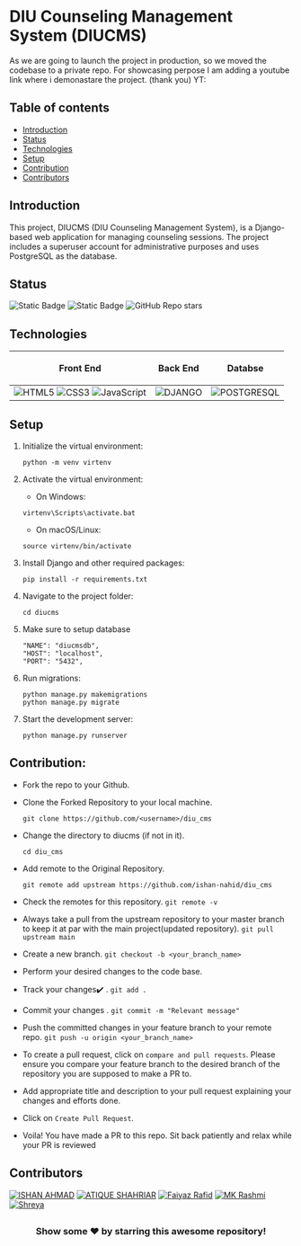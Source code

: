 # DIU Counseling Management System (DIUCMS)
As we are going to launch the project in production, so we moved the codebase to a private repo. For showcasing perpose I am adding a youtube link where i demonastare the project. (thank you) YT: 
## Table of contents
* [Introduction](#introduction)
* [Status](#status)
* [Technologies](#technologies)
* [Setup](#setup)
* [Contribution](#contribution)
* [Contributors](#contributors)

## Introduction
This project, DIUCMS (DIU Counseling Management System), is a Django-based web application for managing counseling sessions. The project includes a superuser account for administrative purposes and uses PostgreSQL as the database.

## Status

![Static Badge](https://img.shields.io/badge/Repo%20Size-12.16%20MB-brightgreen)
![Static Badge](https://img.shields.io/badge/License-CC%20BY%20NC%204.0-blue)
![GitHub Repo stars](https://img.shields.io/github/stars/ishan-nahid/diu__cms)


## Technologies

| <p align="center">Front End</p> | <p align="center">Back End</p> | <p align="center">Databse</p>
| :------------- | :-------------: | -------------: |
| ![HTML5](https://img.shields.io/badge/html5-%23E34F26.svg?style=for-the-badge&logo=html5&logoColor=white) ![CSS3](https://img.shields.io/badge/css3-%231572B6.svg?style=for-the-badge&logo=css3&logoColor=white) ![JavaScript](https://img.shields.io/badge/javascript-%23323330.svg?style=for-the-badge&logo=javascript&logoColor=%23F7DF1E) | ![DJANGO](https://img.shields.io/badge/Django-092E20?style=for-the-badge&logo=django&logoColor=white) | ![POSTGRESQL](https://img.shields.io/badge/PostgreSQL-316192?style=for-the-badge&logo=postgresql&logoColor=white) | 

## Setup
1. Initialize the virtual environment:
   ```
   python -m venv virtenv
   ```
2. Activate the virtual environment: 
   - On Windows:
   ```
   virtenv\Scripts\activate.bat
   ```
   - On macOS/Linux:
   ```
   source virtenv/bin/activate
   ```

3. Install Django and other required packages:
   ```
   pip install -r requirements.txt
   ```
4. Navigate to the project folder:
   ```
   cd diucms
   ```

5. Make sure to setup database
   ```
   "NAME": "diucmsdb",
   "HOST": "localhost",
   "PORT": "5432",
   ```
6. Run migrations:
   ```
   python manage.py makemigrations
   python manage.py migrate
   ```
7. Start the development server:
   ```
   python manage.py runserver
   ```
  

## Contribution:
- Fork the repo to your Github.<br/>

- Clone the Forked Repository to your local machine.
	```
	git clone https://github.com/<username>/diu_cms
	```
- Change the directory to diucms (if not in it).
	```
	cd diu_cms
	```
- Add remote to the Original Repository.
	```
	git remote add upstream https://github.com/ishan-nahid/diu_cms
	```
- Check the remotes for this repository.
        ```
        git remote -v
        ```
- Always take a pull from the upstream repository to your master branch to keep it at par with the main project(updated repository).
        ```
        git pull upstream main
        ```
- Create a new branch.
        ```
        git checkout -b <your_branch_name>
        ```
- Perform your desired changes to the code base.
- Track your changes:heavy_check_mark: .
        ```
        git add . 
        ```
- Commit your changes .
        ```
        git commit -m "Relevant message"
        ```
- Push the committed changes in your feature branch to your remote repo.
        ```
        git push -u origin <your_branch_name>
        ```
- To create a pull request, click on `compare and pull requests`. Please ensure you compare your feature branch to the desired branch of the repository you are supposed to make a PR to.

- Add appropriate title and description to your pull request explaining your changes and efforts done.


- Click on `Create Pull Request`.


- Voila! You have made a PR to this repo. Sit back patiently and relax while your PR is reviewed


<!--
## Contributors
<div>
<h1 align="center">
 <b>Thanks to these amazing people
<h1>
<a href="https://github.com/ishan-nahid/diu_cms/contributors">
  <img src="https://contrib.rocks/image?repo=ishan-nahid/diu_cms&&max=817" />
</a>
</div>	-->

## Contributors
<!-- [![contributors](https://contrib.rocks/image?repo=ishan-nahid/diu_cms)](https://github.com/ishan-nahid/diu_cms/graphs/contributors) -->
<!-- [![](https://opencollective.com/ishan-nahid/diu_cms/contributors.svg?width=890&button=false)](https://github.com/ishan-nahid/diu_cms/graphs/contributors) -->
[![ISHAN AHMAD](https://github.com/ishan-nahid.png?size=70)](https://github.com/ishan-nahid)
[![ATIQUE SHAHRIAR](https://github.com/atiqueshahriar.png?size=70)](https://github.com/atiqueshahriar)
[![Faiyaz Rafid](https://github.com/faiyaz666.png?size=70)](https://github.com/faiyaz666)
[![MK Rashmi](https://github.com/mahjabin-rashmi.png?size=70)](https://github.com/mahjabin-rashmi)
[![Shreya](https://github.com/shreya-14489.png?size=70)](https://github.com/shreya-14489)


##

<div align="center">
   <h3>Show some ❤️ by starring this awesome repository!</h3>
</div>
